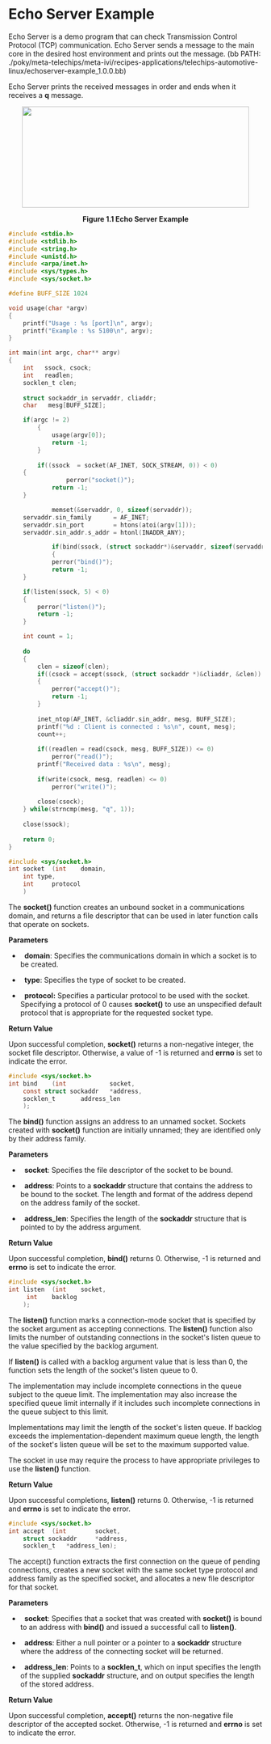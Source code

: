 # Echo Server Example

Echo Server is a demo program that can check Transmission Control Protocol (TCP) communication. Echo Server sends a message to the main core in the desired host environment and prints out the message. (bb PATH: ./poky/meta-telechips/meta-ivi/recipes-applications/telechips-automotive-linux/echoserver-example_1.0.0.bb)

Echo Server prints the received messages in order and ends when it receives a **q** message.

<p align="center">
    <img src="https://github.com/Topst-Dev/Documentation/assets/144076415/756bd937-ae88-48d7-b4fe-09b4a974d1e4" width="450" height="200">
</p>
<p align="center"><strong>Figure 1.1 Echo Server Example</strong></p>

```c
#include <stdio.h>
#include <stdlib.h>
#include <string.h>
#include <unistd.h>
#include <arpa/inet.h>
#include <sys/types.h>
#include <sys/socket.h>

#define BUFF_SIZE 1024

void usage(char *argv)
{
    printf("Usage : %s [port]\n", argv);
    printf("Example : %s 5100\n", argv);
}

int main(int argc, char** argv)
{
    int   ssock, csock;
    int   readlen;
    socklen_t clen;
   
    struct sockaddr_in servaddr, cliaddr;
    char   mesg[BUFF_SIZE];

    if(argc != 2)
    	{
            usage(argv[0]);
		    return -1;
        }
	
    	if((ssock  = socket(AF_INET, SOCK_STREAM, 0)) < 0)
 	{
	            perror("socket()");
            return -1;
  	}

	        memset(&servaddr, 0, sizeof(servaddr));
   	servaddr.sin_family      = AF_INET;
  	servaddr.sin_port        = htons(atoi(argv[1]));
 	servaddr.sin_addr.s_addr = htonl(INADDR_ANY);

	        if(bind(ssock, (struct sockaddr*)&servaddr, sizeof(servaddr)) < 0)
	        {
		    perror("bind()");
		    return -1;
  	}

 	if(listen(ssock, 5) < 0)
 	{
 		perror("listen()");
 		return -1;
 	}

 	int count = 1;
	
 	do
 	{
 		clen = sizeof(clen);
 		if((csock = accept(ssock, (struct sockaddr *)&cliaddr, &clen)) < 0)
 		{
 			perror("accept()");
 			return -1;
 		}
		
 		inet_ntop(AF_INET, &cliaddr.sin_addr, mesg, BUFF_SIZE);
 		printf("%d : Client is connected : %s\n", count, mesg);
 		count++;
		
 		if((readlen = read(csock, mesg, BUFF_SIZE)) <= 0)
 			perror("read()");
 		printf("Received data : %s\n", mesg);
		
 		if(write(csock, mesg, readlen) <= 0)
 			perror("write()");
		
 		close(csock);
 	} while(strncmp(mesg, "q", 1));
	
 	close(ssock);
	
 	return 0;
}
```


```c
#include <sys/socket.h>
int socket	(int	domain,
	int	type,
	int 	protocol
	)

```


The **socket()** function creates an unbound socket in a communications domain, and returns a file descriptor that can be used in later function calls that operate on sockets.

**Parameters**

-   **domain**: Specifies the communications domain in which a socket is to be created.

-   **type**: Specifies the type of socket to be created.

-   **protocol:** Specifies a particular protocol to be used with the socket. Specifying a protocol of 0 causes **socket()** to use an unspecified default protocol that is appropriate for the requested socket type.

**Return Value**

Upon successful completion, **socket()** returns a non-negative integer, the socket file descriptor. Otherwise, a value of -1 is returned and **errno** is set to indicate the error.


```c
#include <sys/socket.h>
int bind	(int 			socket, 
	const struct sockaddr 	*address, 
	socklen_t 		address_len
	);

```


The **bind()** function assigns an address to an unnamed socket. Sockets created with **socket()** function are initially unnamed; they are identified only by their address family.

**Parameters**

-   **socket**: Specifies the file descriptor of the socket to be bound.

-   **address**: Points to a **sockaddr** structure that contains the address to be bound to the socket. The length and format of the address depend on the address family of the socket.

-   **address_len**: Specifies the length of the **sockaddr** structure that is pointed to by the address argument.

**Return Value**

Upon successful completion, **bind()** returns 0. Otherwise, -1 is returned and **errno** is set to indicate the error.


```c
#include <sys/socket.h>
int listen	(int 	socket,
	 int 	backlog
	);

```


The **listen()** function marks a connection-mode socket that is specified by the socket argument as accepting connections. The **listen()** function also limits the number of outstanding connections in the socket's listen queue to the value specified by the backlog argument.

If **listen()** is called with a backlog argument value that is less than 0, the function sets the length of the socket's listen queue to 0.

The implementation may include incomplete connections in the queue subject to the queue limit. The implementation may also increase the specified queue limit internally if it includes such incomplete connections in the queue subject to this limit.

Implementations may limit the length of the socket's listen queue. If backlog exceeds the implementation-dependent maximum queue length, the length of the socket's listen queue will be set to the maximum supported value.

The socket in use may require the process to have appropriate privileges to use the **listen()** function.

**Return Value**

Upon successful completions, **listen()** returns 0. Otherwise, -1 is returned and **errno** is set to indicate the error.


```c
#include <sys/socket.h>
int accept	(int 		socket, 
	struct sockaddr 	*address,
	socklen_t 	*address_len);

```


The accept() function extracts the first connection on the queue of pending connections, creates a new socket with the same socket type protocol and address family as the specified socket, and allocates a new file descriptor for that socket.

**Parameters**

-   **socket**: Specifies that a socket that was created with **socket()** is bound to an address with **bind()** and issued a successful call to **listen()**.

-   **address**: Either a null pointer or a pointer to a **sockaddr** structure where the address of the connecting socket will be returned.

-   **address_len**: Points to a **socklen_t**, which on input specifies the length of the supplied **sockaddr** structure, and on output specifies the length of the stored address.

**Return Value**

Upon successful completion, **accept()** returns the non-negative file descriptor of the accepted socket. Otherwise, -1 is returned and **errno** is set to indicate the error.
